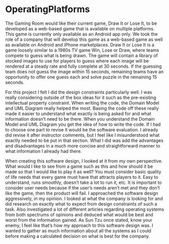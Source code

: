 # OperatingPlatforms

The Gaming Room would like their current game, Draw It or Lose It, to be developed as a web-based game that is available on multiple platforms. This game is currently only
available as an Android app only. We took the role of a company that will develop this game as a web-based game as well as available on Android and iPhone marketplaces. Draw It
or Lose It is a game loosely similar to a 1980s TV game Win, Lose or Draw, where teams compete to guess what is being drawn. The game will contain a library of stocked images to 
use for players to guess where each image will be rendered at a steady rate and fully complete at 30 seconds. If the guessing team does not guess the image within 15 seconds,
remaining teams have an opportunity to offer one guess each and solve puzzle in the remaining 15 seconds. 

For this project I felt I did the design constraints particularly well. I was really considering outside of the box ideas for it such as the pre-existing intellectual property
constraint. When writing the code, the Domain Model and UML Diagram really helped the most. Basing the code off these really made it easier to understand what exactly is being
asked for and what information doesn’t need to be there. When you understand the Domain Model and UML Diagram you get the idea of how to write the code.  If I had to choose one
part to revise it would be the software evaluation. I already did revise it after instructor comments, but I feel like I misunderstood what exactly needed to be put in that 
section. What I did was add the advantages and disadvantages in a much more concise and straightforward manner to what information I already had there. 

When creating this software design, I looked at it from my own perspective. What would I like to see from a game such as this and how should it be made so that I would like to 
play it as well? You must consider basic quality of life needs that every game must have that attracts players to it. Easy to understand, runs smoothly, doesn’t take a lot to run
it, etc. It is important to consider user needs because if the user’s needs aren’t met and they don’t like the game, then the product will fail. I approached the software design
aggressively, in my opinion. I looked at what the company is looking for and did research on exactly what to expect from design constraints of such a task. Also investigated a
lot of different articles regarding operating systems from both spectrums of opinions and deduced what would be best and worst from the information gained. As Sun Tzu once
stated, know your enemy, I feel like that’s how my approach to this software design was. I wanted to gather as much information about all the systems as I could before making a
calculated decision on what is best for the company. 
